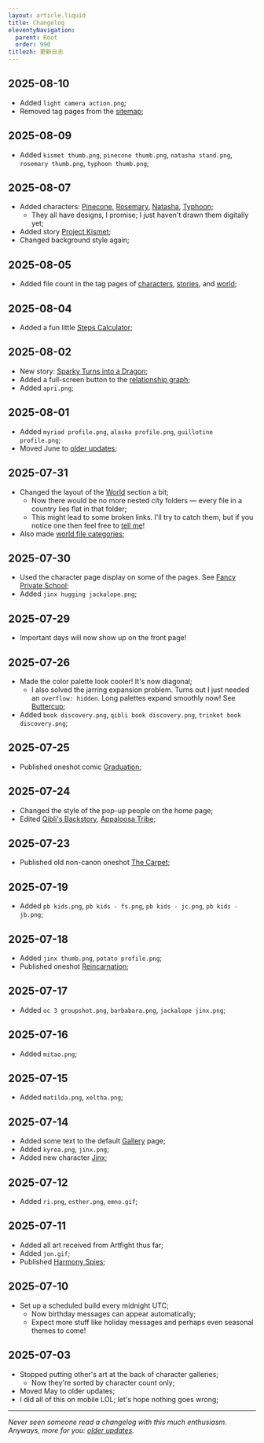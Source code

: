 ```yaml
---
layout: article.liquid
title: Changelog
eleventyNavigation:
  parent: Root
  order: 990
titlezh: 更新日志
---
```


## 2025-08-10

- Added `light camera action.png`;
- Removed tag pages from the [sitemap](/sitemap/);

## 2025-08-09

- Added `kismet thumb.png`, `pinecone thumb.png`, `natasha stand.png`, `rosemary thumb.png`, `typhoon thumb.png`;

## 2025-08-07

- Added characters: [Pinecone](/characters/pinecone/), [Rosemary](/characters/rosemary/), [Natasha](/characters/natasha/), [Typhoon](/characters/typhoon/);
	- They all have designs, I promise; I just haven't drawn them digitally yet;
- Added story [Project Kismet](/stories/project-kismet/);
- Changed background style again;

## 2025-08-05

- Added file count in the tag pages of [characters](/characters/tag/), [stories](/stories/tag/), and [world](/world/category/);

## 2025-08-04

- Added a fun little [Steps Calculator](/fun/steps/);

## 2025-08-02

- New story: [Sparky Turns into a Dragon](/stories/sparky-turns-into-a-dragon/);
- Added a full-screen button to the [relationship graph](/characters/relationships/);
- Added `apri.png`;

## 2025-08-01

- Added `myriad profile.png`, `alaska profile.png`, `guillotine profile.png`;
- Moved June to [older updates](old/);

## 2025-07-31

- Changed the layout of the [World](/world/) section a bit;
	- Now there would be no more nested city folders — every file in a country lies flat in that folder;
	- This might lead to some broken links. I'll try to catch them, but if you notice one then feel free to [tell me](/contact/)!
- Also made [world file categories](/world/category/);

## 2025-07-30

- Used the character page display on some of the pages. See [Fancy Private School](/world/bauhinia/fps/);
- Added `jinx hugging jackalope.png`;

## 2025-07-29

- Important days will now show up on the front page!

## 2025-07-26

- Made the color palette look cooler! It's now diagonal;
	- I also solved the jarring expansion problem. Turns out I just needed an `overflow: hidden`. Long palettes expand smoothly now! See [Buttercup](/characters/buttercup/);
- Added `book discovery.png`, `qibli book discovery.png`, `trinket book discovery.png`;

## 2025-07-25

- Published oneshot comic [Graduation](/stories/graduation/);

## 2025-07-24

- Changed the style of the pop-up people on the home page;
- Edited [Qibli's Backstory](/stories/qibli-backstory/), [Appaloosa Tribe](/world/moreland/appaloosa-tribe/);

## 2025-07-23

- Published old non-canon oneshot [The Carpet](/stories/oneshots/chapter-5/);

## 2025-07-19

- Added `pb kids.png`, `pb kids - fs.png`, `pb kids - jc.png`, `pb kids - jb.png`;

## 2025-07-18

- Added `jinx thumb.png`, `potato profile.png`;
- Published oneshot [Reincarnation](/stories/oneshot/chapter-4/);

## 2025-07-17

- Added `oc 3 groupshot.png`, `barbabara.png`, `jackalope jinx.png`;

## 2025-07-16

- Added `mitao.png`;

## 2025-07-15

- Added `matilda.png`, `xeltha.png`;

## 2025-07-14

- Added some text to the default [Gallery](/gallery/) page;
- Added `kyrea.png`, `jinx.png`;
- Added new character [Jinx](/characters/jinx/);

## 2025-07-12

- Added `ri.png`, `esther.png`, `emno.gif`;

## 2025-07-11

- Added all art received from Artfight thus far;
- Added `jon.gif`;
- Published [Harmony Spies](/stories/oneshots/chapter-3/);

## 2025-07-10

- Set up a scheduled build every midnight UTC;
	- Now birthday messages can appear automatically;
	- Expect more stuff like holiday messages and perhaps even seasonal themes to come!

## 2025-07-03

- Stopped putting other's art at the back of character galleries;
	- Now they're sorted by character count only;
- Moved May to older updates;
- I did all of this on mobile LOL; let's hope nothing goes wrong;

---

*Never seen someone read a changelog with this much enthusiasm. Anyways, more for you: [older updates](old/).*
